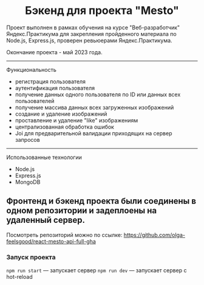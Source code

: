 <h1 align="center">Бэкенд для проекта "Mesto"</h1>

Проект выполнен в рамках обучения на курсе "Веб-разработчик" Яндекс.Практикума для закрепления пройденного материала по Node.js, Express.js, проверен ревьюерами Яндекс.Практикума.

Окончание проекта - май 2023 года.

********
Функциональность

* регистрация пользователя
* аутентификация пользователя
* получение данных одного пользователя по ID или данных всех пользователей
* получение массива данных всех загруженных изображений
* создание и удаление изображений
* проставление и удаление "like" изображениям
* централизованная обработка ошибок
* Joi для предварительной валидации приходящих на сервер запросов

********
Использованные технологии

* Node.js
* Express.js
* MongoDB

## Фронтенд и бэкенд проекта были соединены в одном репозитории и задеплоены на удаленный сервер.
Посмотреть репозиторий можно по ссылке: https://github.com/olga-feelsgood/react-mesto-api-full-gha

### Запуск проекта

`npm run start` — запускает сервер
`npm run dev` — запускает сервер с hot-reload
